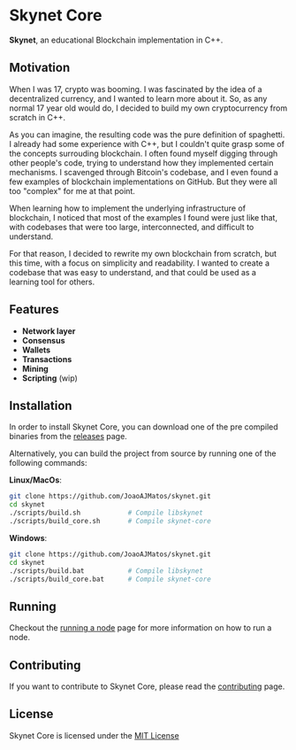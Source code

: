 # Skynet Core

**Skynet**, an educational Blockchain implementation in C++.

## Motivation

When I was 17, crypto was booming. I was fascinated by the idea of a decentralized currency, and I wanted to learn more about it. So, as any normal 17 year old would do, I decided to build my own cryptocurrency from scratch in C++.

As you can imagine, the resulting code was the pure definition of spaghetti. I already had some experience with C++, but I couldn't quite grasp some of the concepts surrouding blockchain. I often found myself digging through other people's code, trying to understand how they implemented certain mechanisms. I scavenged through Bitcoin's codebase, and I even found a few examples of blockchain implementations on GitHub. But they were all too "complex" for me at that point.

When learning how to implement the underlying infrastructure of blockchain, I noticed that most of the examples I found were just like that, with codebases that were too large, interconnected, and difficult to understand.

For that reason, I decided to rewrite my own blockchain from scratch, but this time, with a focus on simplicity and readability. I wanted to create a codebase that was easy to understand, and that could be used as a learning tool for others.

## Features

- **Network layer**
- **Consensus**
- **Wallets**
- **Transactions**
- **Mining**
- **Scripting** (wip)

## Installation

In order to install Skynet Core, you can download one of the pre compiled binaries from the [releases]() page.

Alternatively, you can build the project from source by running one of the following commands:

**Linux/MacOs**:

```bash
git clone https://github.com/JoaoAJMatos/skynet.git
cd skynet
./scripts/build.sh            # Compile libskynet
./scripts/build_core.sh       # Compile skynet-core
```

**Windows**:

```bash
git clone https://github.com/JoaoAJMatos/skynet.git
cd skynet
./scripts/build.bat           # Compile libskynet
./scripts/build_core.bat      # Compile skynet-core
```

## Running

Checkout the [running a node](./running_a_node.md) page for more information on how to run a node.

## Contributing

If you want to contribute to Skynet Core, please read the [contributing](./CONTRIBUTING.md) page.

## License

Skynet Core is licensed under the [MIT License](./LICENSE)